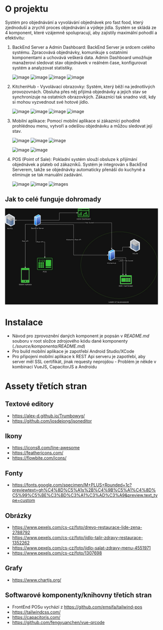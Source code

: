 # O projektu
Systém pro objednávání a vyvolávání objednávek pro fast food, který zjednoduší a zrychlí proces objednávání a výdeje jídla. Systém se skládá ze 4 komponent, které vzájemně spolupracují, aby zajistily maximální pohodlí a efektivitu:

1. BackEnd Server a Admin Dashboard:
BackEnd Server je srdcem celého systému. Zpracovává objednávky, komunikuje s ostatními komponentami a uchovává veškerá data. Admin Dashboard umožňuje manažerovi sledovat stav objednávek v reálném čase, konfigurovat systém a analyzovat statistiky.

    ![image](https://img.shields.io/badge/Python-3776AB?style=for-the-badge&logo=python&logoColor=white)
    ![image](https://img.shields.io/badge/Flask-000000?style=for-the-badge&logo=flask&logoColor=white)
    ![image](https://img.shields.io/badge/MySQL-00000F?style=for-the-badge&logo=mysql&logoColor=white)
    ![image](https://img.shields.io/badge/Socket.io-black?style=for-the-badge&logo=socket.io&badgeColor=010101)



2. KitchenHub - Vyvolávací obrazovky:
Systém, který běží na jednotlivých provozovnách. Obsluha přes něj přijímá objednávky a jejich stav se synchronizuje na ostatních obrazovkých. Zákazníci tak snadno vidí, kdy si mohou vyzvednout své hotové jídlo.

    ![image](https://img.shields.io/badge/Python-3776AB?style=for-the-badge&logo=python&logoColor=white)
    ![image](https://img.shields.io/badge/Flask-000000?style=for-the-badge&logo=flask&logoColor=white)
    ![image](https://img.shields.io/badge/SQLite-07405E?style=for-the-badge&logo=sqlite&logoColor=white)
    ![image](https://img.shields.io/badge/Socket.io-black?style=for-the-badge&logo=socket.io&badgeColor=010101)



3. Mobilní aplikace:
Pomocí mobilní aplikace si zákazníci pohodlně prohlédnou menu, vytvoří a odešlou objednávku a můžou sledovat její stav.
    
    ![image](https://img.shields.io/badge/Capacitor-119EFF?style=for-the-badge&logo=Capacitor&logoColor=white)
    ![image](https://img.shields.io/badge/Vue.js-35495E?style=for-the-badge&logo=vue.js&logoColor=4FC08D)
    ![image](https://img.shields.io/badge/JavaScript-F7DF1E?style=for-the-badge&logo=javascript&logoColor=black)
    
    ![image](https://img.shields.io/badge/Android-3DDC84?style=for-the-badge&logo=android&logoColor=white)
    ![image](https://img.shields.io/badge/iOS-000000?style=for-the-badge&logo=ios&logoColor=white)


4. POS (Point of Sale):
Pokladní systém slouží obsluze k přijímání objednávek a plateb od zákazníků. Systém je integrován s BackEnd Serverem, takže se objednávky automaticky přenáší do kuchyně a eliminuje se tak manuální zadávání.
    
    ![image](https://img.shields.io/badge/JavaScript-F7DF1E?style=for-the-badge&logo=javascript&logoColor=black)
    ![image](https://img.shields.io/badge/alpinejs-white.svg?style=for-the-badge&logo=alpinedotjs&logoColor=%238BC0D0)
    ![images](https://img.shields.io/badge/Electron-191970?style=for-the-badge&logo=Electron&logoColor=white)


## Jak to celé funguje dohromady
![image](/sketches/App%20Diagram.jpg)


# Instalace
- Návod pro zprovoznění daných komponent je popsán v _README.md_ souboru v root složce zdrojového kódu dané komponenty (_./source/komponenta/README.md_)
- Pro build mobilní aplikace je zapotřebí Android Studio/XCode
- Pro připojení mobilní aplikace k REST Api serveru je zapotřebí, aby server měl SSL certifikát, jinak requesty neprojdou - Problém je někde v kombinaci VueJS, CapacitorJS a Androidu


# Assety třetích stran

## Textové editory
- https://alex-d.github.io/Trumbowyg/
- https://github.com/josdejong/jsoneditor


## Ikony
- https://icons8.com/line-awesome
- https://feathericons.com/
- https://flowbite.com/icons/

## Fonty
- https://fonts.google.com/specimen/M+PLUS+Rounded+1c?previewtext=gh%C4%8D%C5%A1s%2B%C4%9B%C5%A1%C4%8D%C5%99%C5%BE%C3%BD%C3%A1%C3%AD%C3%A9&preview.text_type=custom

## Obrázky
- https://www.pexels.com/cs-cz/foto/drevo-restaurace-lide-zena-2788792
- https://www.pexels.com/cs-cz/foto/jidlo-talir-zdravy-restaurace-1352262
- https://www.pexels.com/cs-cz/foto/jidlo-salat-zdravy-menu-4551971
- https://www.pexels.com/cs-cz/foto/1307698


## Grafy
- https://www.chartjs.org/

## Softwarové komponenty/knihovny třetích stran
- FrontEnd POSu vychází z https://github.com/emsifa/tailwind-pos
- https://tailwindcss.com/
- https://capacitorjs.com/
- https://github.com/fengyuanchen/vue-qrcode

